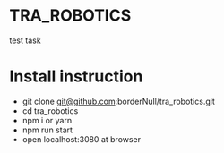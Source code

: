# TRA_ROBOTICS
test task

# Install instruction

* git clone git@github.com:borderNull/tra_robotics.git
* cd tra_robotics
* npm i or yarn
* npm run start
* open localhost:3080 at browser 


